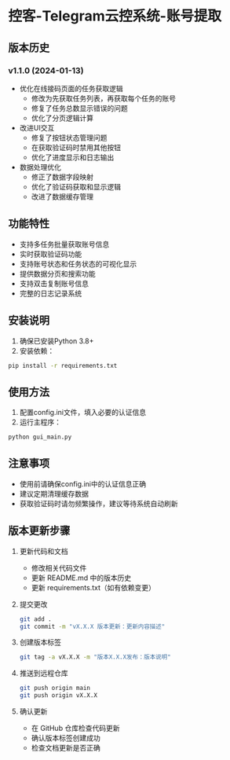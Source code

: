 # 控客-Telegram云控系统-账号提取

## 版本历史

### v1.1.0 (2024-01-13)
- 优化在线接码页面的任务获取逻辑
  - 修改为先获取任务列表，再获取每个任务的账号
  - 修复了任务总数显示错误的问题
  - 优化了分页逻辑计算
- 改进UI交互
  - 修复了按钮状态管理问题
  - 在获取验证码时禁用其他按钮
  - 优化了进度显示和日志输出
- 数据处理优化
  - 修正了数据字段映射
  - 优化了验证码获取和显示逻辑
  - 改进了数据缓存管理

## 功能特性
- 支持多任务批量获取账号信息
- 实时获取验证码功能
- 支持账号状态和任务状态的可视化显示
- 提供数据分页和搜索功能
- 支持双击复制账号信息
- 完整的日志记录系统

## 安装说明
1. 确保已安装Python 3.8+
2. 安装依赖：
```bash
pip install -r requirements.txt
```

## 使用方法
1. 配置config.ini文件，填入必要的认证信息
2. 运行主程序：
```bash
python gui_main.py
```

## 注意事项
- 使用前请确保config.ini中的认证信息正确
- 建议定期清理缓存数据
- 获取验证码时请勿频繁操作，建议等待系统自动刷新 

## 版本更新步骤
1. 更新代码和文档
   - 修改相关代码文件
   - 更新 README.md 中的版本历史
   - 更新 requirements.txt（如有依赖变更）

2. 提交更改
   ```bash
   git add .
   git commit -m "vX.X.X 版本更新：更新内容描述"
   ```

3. 创建版本标签
   ```bash
   git tag -a vX.X.X -m "版本X.X.X发布：版本说明"
   ```

4. 推送到远程仓库
   ```bash
   git push origin main
   git push origin vX.X.X
   ```

5. 确认更新
   - 在 GitHub 仓库检查代码更新
   - 确认版本标签创建成功
   - 检查文档更新是否正确 